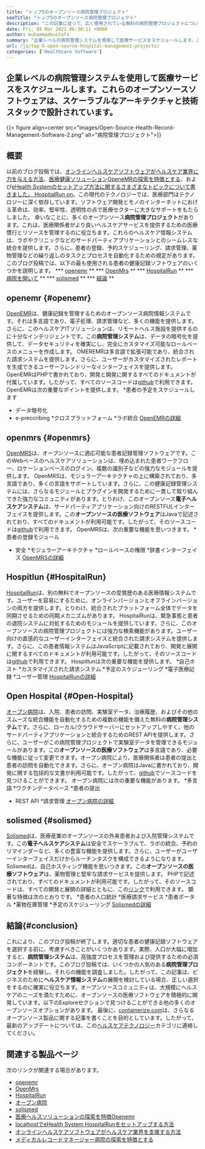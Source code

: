 ```yaml
---
title: "トップ5のオープンソース病院管理プロジェクト" 
seoTitle: "トップ5のオープンソース病院管理プロジェクト" 
description: "この記事に従って、広く使用されている無料の病院管理プロジェクトについて学びます。これらのソリューションは、医療行為を組織するための統合されたプラットフォームを提供します。" 
date: Fri, 05 Mar 2021 06:30:11 +0000
author: muhammadmustafa
summary: "企業レベルの病院管理システムを使用して医療サービスをスケジュールします。これらのオープンソースソフトウェアは、スケーラブルなアーキテクチャと技術スタックで設計されています。" 
url: /ja/top-5-open-source-hospital-management-projects/
categories: ['Healthcare Software']
---
```


## 企業レベルの病院管理システムを使用して医療サービスをスケジュールします。これらのオープンソースソフトウェアは、スケーラブルなアーキテクチャと技術スタックで設計されています。

{{< figure align=center src="images/Open-Source-Health-Record-Management-Software-2.png" alt="病院管理プロジェクト">}}


## 概要
以前のブログ投稿では、[オンラインヘルスケアソフトウェアがヘルスケア業界に力を与える方法][1]、[医療健康ソリューションOpeneMRの探索を特徴とする][2]、および[eHealth Systemのセットアップ方法に関するさまざまなトピックについて書きました。 HospitalRun on][3]。この現代のテクノロジーでは、医療部門はテクノロジーに深く依存しています。ソフトウェア開発とモノのインターネットにおける革命は、効率、堅牢性、透明性の点で医療セクターに大きなサポートをもたらしました。
幸いなことに、多くのオープンソース**病院管理プロジェクト**があります。これは、医療関係者がより良いヘルスケアサービスを提供するための医療慣行とリソースを管理するのに役立ちます。これらのヘルスケア情報システムは、ラボやクリニックなどのサードパーティアプリケーションとのシームレスな統合を提供します。さらに、患者の登録、予約スケジューリング、請求管理、薬物管理などの繰り返しのタスクとプロセスを自動化するための規定があります。このブログ投稿では、以下の最も使用される患者の健康記録ソフトウェアのいくつかを説明します。
  *** [openemr][4] **
  *** [OpenMrs][5] **
  *** [HospitalRun][6] **
  *** [病院を開いて][7] **
  *** [solismed][8] **
  *** [結論][9] **

## openemr {#openemr}
[OpenEMR][10]は、健康記録を管理するためのオープンソース病院情報システムです。それは多言語であり、電子処理、請求管理など、多くの機能を提供します。さらに、このヘルスケアITソリューションは、リモートヘルス施設を提供するのに十分なインテリジェントです。この**病院管理システム**は、データの暗号化を提供して、データセキュリティを確実にし、完全にカスタマイズ可能なロールベースのメニューを作成します。 OMEREMRは多言語で拡張可能であり、統合された請求システムを提供します。さらに、ユーザーがカスタマイズされたレポートを生成できるユーザーフレンドリーなインターフェイスを提供します。 OpenEMRはPHPで書かれており、開発と開発に関するすべてのドキュメントが付属しています。したがって、すべてのソースコードは[github][11]で利用できます。
OpenEMRは次の重要なポイントを提供します。
  *患者の予定をスケジュールします
  * データ暗号化
  * e-preccribing
  *クロスプラットフォーム
  *ラボ統合
[OpenEMRの詳細][12]

## openmrs {#openmrs}
[OpenMRS][13]は、オープンソースに適応可能な患者記録管理ソフトウェアです。このWebベースのヘルスケアソリューションは、埋め込まれた患者ワークフロー、ロケーションベースのログイン、複数の識別子などの強力なモジュールを提供します。 OpenMRSは、モジュラーアーキテクチャの上に構築されており、多言語であり、多くの言語をサポートしています。さらに、この健康記録管理システムには、さらなるモジュールとプラグインを開発するために一貫して取り組んできた強力なコミュニティがあります。とりわけ、このオープンソース**電子ヘルスケアシステム**は、サードパーティアプリケーション向けのRESTFULインターフェイスを提供します。この**オープンソースの医療ソフトウェア**はJavaで記述されており、すべてのドキュメントが利用可能です。したがって、そのソースコードは[github][14]で利用できます。
OpenMRSは、次の重要な機能を思いつきます。
  *患者の登録モジュール
  * 安全
  *モジュラーアーキテクチャ
  *ロールベースの権限
  *辞書インターフェイス
[OpenMRSの詳細][15]

## Hospitlun {#HospitalRun}
[HospitalRun][16]は、別の無料でオープンソースの受賞歴のある医療情報システムです。ユーザーを容易にするために、オンラインバージョンとオフラインバージョンの両方を提供します。とりわけ、統合されたプラットフォーム全体でデータを同期させるための同期メカニズムがあります。 HospitalRunは、緊急事態と患者の退院システムに対処するためのモジュールを提供しています。さらに、このオープンソースの病院管理プロジェクトには強力な検索機能があります。ユーザー向けの直感的なユーザーインターフェイスと統合された請求システムを提供します。さらに、この患者情報システムはJavaScriptに記載されており、開発と展開に関するすべてのドキュメントが利用可能です。したがって、そのソースコードは[github][17]で利用できます。
Hospitlunは次の重要な機能を提供します。
  *自己ホスト
  *カスタマイズされた請求システム
  *予定のスケジューリング
  *電子医療記録
  *ユーザー管理
[HospitalRunの詳細][18]

## Open Hospital {#Open-Hospital}
[オープン病院][19]は、入院、患者の訪問、実験室データ、治療履歴、およびその他のスムーズな統合機能を自動化するための複数の機能を備えた無料の**病院管理システム**です。さらに、ローカル/クラウドサーバーにセットアップしやすく、他のサードパーティアプリケーションと統合するためのREST APIを提供します。さらに、ユーザーがこの病院管理プロジェクトで実験室データを管理できるモジュールがあります。この**オープンソースの医療ソフトウェア**は多言語であり、必要な機能に従って変更できます。オープン病院により、医療関係者は患者の提出と患者の訪問を自動化できます。さらに、オープン病院はJavaに書かれており、開発に関する包括的な文書が利用可能です。したがって、[github][20]でソースコードを見つけることができます。
オープン病院には次の重要な機能があります。
  *多言語
  *ワクチンデータベース
  *患者の提出
  * REST API
  *請求管理
[オープン病院の詳細][21]

## solismed {#solismed}
[Solismed][22]は、医療産業のオープンソースの外来患者および入院管理システムです。この**電子ヘルスケアシステム**は安全でスケーラブルで、ラボの統合、予約のリマインダーなど、多くの豊富な機能を提供します。さらに、ユーザーがユーザーインターフェイスだけからルーチンタスクを構成できるようになります。 Solismedは、自己ホスティング機能を思いつきます。この**オープンソースの医療ソフトウェア**は、薬物管理と堅牢な請求サービスを提供します。 PHPで記述されており、すべてのドキュメントが利用可能です。したがって、そのソースコードは、すべての開発と展開の詳細とともに、この[リンク][23]で利用できます。
顕著な特徴は次のとおりです。
  *患者の人口統計
  *医療請求サービス
  *患者ポータル
  *薬物在庫管理
  *予定のスケジューリング
[Solismedの詳細][24]

## 結論{#conclusion}
これにより、このブログ投稿が終了します。適切な患者の健康記録ソフトウェアを選択する前に、考慮すべきことがいくつかあります。実際、人口が大幅に増加すると、**病院管理システム**は、高強度プロセスを管理および提供するための必須コンポーネントです。このブログ投稿では、いくつかの人気のある**病院管理プロジェクト**を経験し、それらの機能を調査しました。したがって、この記事は、ビジネスのために**ヘルスケア情報システム**の展開を検討している場合、正しい選択をするのに確実に役立ちます。オープンソースコミュニティは、大規模にヘルスケアのニーズを満たすために、オープンソースの医療ソフトウェアを積極的に開発しています。以下のExploreセクションで見つけることができる他の多くのオープンソースオプションがあります。
最後に、[containerize.com][25]は、さらなるオープンソース製品に関する記事を書くことを目的としています。したがって、最新のアップデートについては、この[ヘルスケアテクノロジー][26]カテゴリに連絡してください。

## 関連する製品ページ
次のリンクが関連する場合があります。
  * [openemr][27]
  * [OpenMrs][28]
  * [HospitalRun][18]
  * [オープン病院][21]
  * [solismed][24]
  * [医療ヘルスソリューションの探索を特徴Openemr][2]
  * [localhostでeHealth System HospitalRunをセットアップする方法][3]
  * [オンラインヘルスケアソフトウェアがヘルスケア業界を支援する方法][1]
  * [メディカルレコードマネージャー病院の探索を特徴とする][29]

  
[1]: https://blog.containerize.com/2021/02/12/how-online-healthcare-software-empowers-healthcare-industry/
[2]: https://blog.containerize.com/healthcare-software/open-source-medical-software-openemr-features/
[3]: https://blog.containerize.com/healthcare-software/how-to-install-hospitalrun-hospital-management-system/
[4]: #OpenEMR
[5]: #OpenMRS
[6]: #Hospitalrun
[7]: #Open-Hospital
[8]: #Solismed
[9]: #Conclusion
[10]: https://products.containerize.com/healthcare-technologies/openemr/
[11]: https://github.com/OpenShot/openshot-qt
[12]: https://www.open-emr.org/
[13]: https://products.containerize.com/healthcare-technologies/openmrs/
[14]: https://github.com/openmrs/openmrs-core
[15]: https://products.containerize.com/healthcare-technologies/openmrs
[16]: https://products.containerize.com/healthcare-technologies/hospitalrun/
[17]: https://github.com/HospitalRun/hospitalrun
[18]: https://products.containerize.com/healthcare-technologies/hospitalrun
[19]: https://products.containerize.com/healthcare-technologies/open-hospital/
[20]: https://github.com/informatici/openhospital
[21]: https://products.containerize.com/healthcare-technologies/open-hospital
[22]: https://products.containerize.com/healthcare-technologies/solismed/
[23]: https://www.solismed.com/startup.html
[24]: https://products.containerize.com/healthcare-technologies/solismed
[25]: https://www.containerize.com/
[26]: https://products.containerize.com/healthcare-technologies/
[27]: https://products.containerize.com/health-care-technologies/openemr
[28]: https://products.containerize.com/health-care-technologies/openmrs
[29]: https://blog.containerize.com/healthcare-software/features-exploration-of-medical-record-manager-hospitalrun/

